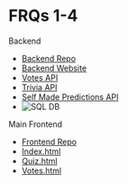 # FRQs 1-4

Backend
- [Backend Repo](https://github.com/kar722/TeamSports)
- [Backend Website](https://teamsports.nighthawkcoding.ml/)
- [Votes API](https://teamsports.nighthawkcoding.ml/api/jokes/)
- [Trivia API](https://teamsports.nighthawkcoding.ml/api/nfl/news)
- [Self Made Predictions API](https://teamsports.nighthawkcoding.ml/api/nfl/qatar)
- ![SQL DB](https://user-images.githubusercontent.com/72475804/199850998-aadbfd2f-6f7a-49a2-b1a6-0532a1316142.png)

Main Frontend
- [Frontend Repo](https://github.com/kar722/TeamSportsFrontend)
- [Index.html](https://kar722.github.io/TeamSportsFrontend/)
- [Quiz.html](https://kar722.github.io/templates/quiz.html)
- [Votes.html](https://kar722.github.io/templates/votes.html)
